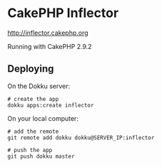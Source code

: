 # CakePHP Inflector

http://inflector.cakephp.org

Running with CakePHP 2.9.2

## Deploying

On the Dokku server:

```shell
# create the app
dokku apps:create inflector
```

On your local computer:

```shell
# add the remote
git remote add dokku dokku@SERVER_IP:inflector

# push the app
git push dokku master
```
